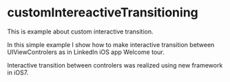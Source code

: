 customIntereactiveTransitioning
===============================

This is example about custom interactive transition.

In this simple example I show how to make interactive transition between UIViewControlers
as in LinkedIn iOS app Welcome tour.

Interactive transition between controlers was realized using new framework in iOS7.
